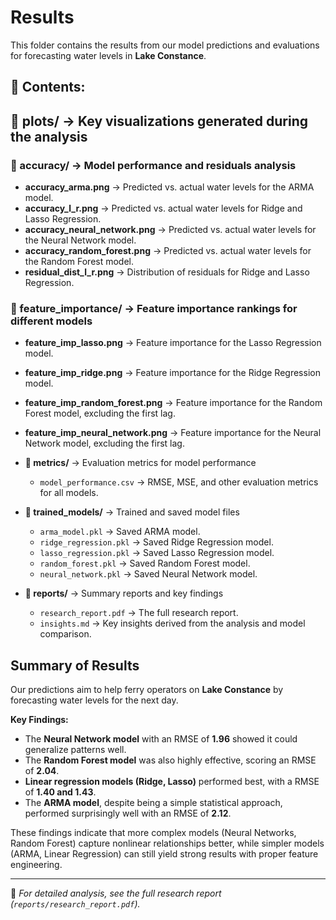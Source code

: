 # Results

This folder contains the results from our model predictions and evaluations for forecasting water levels in **Lake Constance**.

## 📂 Contents:

## 📁 plots/ → Key visualizations generated during the analysis

### 📁 accuracy/ → Model performance and residuals analysis
- **accuracy_arma.png** → Predicted vs. actual water levels for the ARMA model.
- **accuracy_l_r.png** → Predicted vs. actual water levels for Ridge and Lasso Regression.
- **accuracy_neural_network.png** → Predicted vs. actual water levels for the Neural Network model.
- **accuracy_random_forest.png** → Predicted vs. actual water levels for the Random Forest model.
- **residual_dist_l_r.png** → Distribution of residuals for Ridge and Lasso Regression.

### 📁 feature_importance/ → Feature importance rankings for different models
- **feature_imp_lasso.png** → Feature importance for the Lasso Regression model.
- **feature_imp_ridge.png** → Feature importance for the Ridge Regression model.
- **feature_imp_random_forest.png** → Feature importance for the Random Forest model, excluding the first lag.
- **feature_imp_neural_network.png** → Feature importance for the Neural Network model, excluding the first lag.

- **📁 metrics/** → Evaluation metrics for model performance
  - `model_performance.csv` → RMSE, MSE, and other evaluation metrics for all models.

- **📁 trained_models/** → Trained and saved model files
  - `arma_model.pkl` → Saved ARMA model.
  - `ridge_regression.pkl` → Saved Ridge Regression model.
  - `lasso_regression.pkl` → Saved Lasso Regression model.
  - `random_forest.pkl` → Saved Random Forest model.
  - `neural_network.pkl` → Saved Neural Network model.

- **📁 reports/** → Summary reports and key findings
  - `research_report.pdf` → The full research report.
  - `insights.md` → Key insights derived from the analysis and model comparison.

## Summary of Results

Our predictions aim to help ferry operators on **Lake Constance** by forecasting water levels for the next day. 

**Key Findings:**
- The **Neural Network model** with an RMSE of **1.96** showed it could generalize patterns well.
- The **Random Forest model** was also highly effective, scoring an RMSE of **2.04**.
- **Linear regression models (Ridge, Lasso)** performed best, with a RMSE of **1.40 and 1.43**.
- The **ARMA model**, despite being a simple statistical approach, performed surprisingly well with an RMSE of **2.12**.

These findings indicate that more complex models (Neural Networks, Random Forest) capture nonlinear relationships better, while simpler models (ARMA, Linear Regression) can still yield strong results with proper feature engineering.

---
📌 *For detailed analysis, see the full research report (`reports/research_report.pdf`).*
